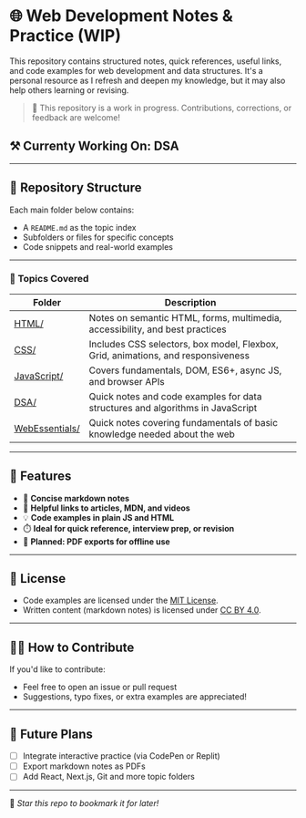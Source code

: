 # 🌐 Web Development Notes & Practice (WIP)

This repository contains structured notes, quick references, useful links, and code examples for web development and data structures. It's a personal resource as I refresh and deepen my knowledge, but it may also help others learning or revising.

> 🚧 This repository is a work in progress. Contributions, corrections, or feedback are welcome!

## ⚒️ Currenty Working On: DSA

---

## 📂 Repository Structure

Each main folder below contains:

- A `README.md` as the topic index
- Subfolders or files for specific concepts
- Code snippets and real-world examples

---

### 🔗 Topics Covered

| Folder                                      | Description                                                                      |
| ------------------------------------------- | -------------------------------------------------------------------------------- |
| [HTML/](./HTML/README.md)                   | Notes on semantic HTML, forms, multimedia, accessibility, and best practices     |
| [CSS/](./CSS/README.md)                     | Includes CSS selectors, box model, Flexbox, Grid, animations, and responsiveness |
| [JavaScript/](./JavaScript/README.md)       | Covers fundamentals, DOM, ES6+, async JS, and browser APIs                       |
| [DSA/](./DSA/README.md)                     | Quick notes and code examples for data structures and algorithms in JavaScript   |
| [WebEssentials/](./WebEssentials/README.md) | Quick notes covering fundamentals of basic knowledge needed about the web        |

---

## 🧠 Features

- 📘 **Concise markdown notes**
- 📎 **Helpful links to articles, MDN, and videos**
- 💡 **Code examples in plain JS and HTML**
- ⏱️ **Ideal for quick reference, interview prep, or revision**
- 📄 **Planned: PDF exports for offline use**

---

## 📜 License

- Code examples are licensed under the [MIT License](./LICENSE).
- Written content (markdown notes) is licensed under [CC BY 4.0](https://creativecommons.org/licenses/by/4.0/).

---

## 🙋‍♂️ How to Contribute

If you'd like to contribute:

- Feel free to open an issue or pull request
- Suggestions, typo fixes, or extra examples are appreciated!

---

## 🌱 Future Plans

- [ ] Integrate interactive practice (via CodePen or Replit)
- [ ] Export markdown notes as PDFs
- [ ] Add React, Next.js, Git and more topic folders

---

📌 _Star this repo to bookmark it for later!_
